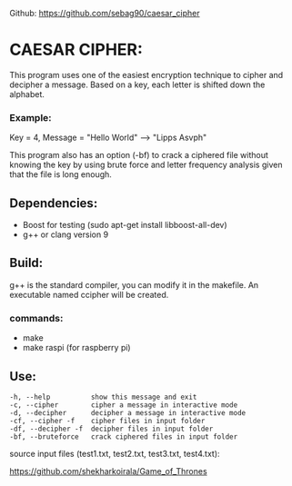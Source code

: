 Github: https://github.com/sebag90/caesar_cipher

# CAESAR CIPHER:
This program uses one of the easiest encryption technique to cipher and decipher a message.
Based on a key, each letter is shifted down the alphabet.

### Example:

Key = 4, Message = "Hello World" --> "Lipps Asvph"


This program also has an option (-bf) to crack a ciphered file without knowing the key by using 
brute force and letter frequency analysis given that the file is long enough.


## Dependencies:

- Boost for testing (sudo apt-get install libboost-all-dev)
- g++ or clang version 9
## Build:
g++ is the standard compiler, you can modify it in the makefile.
An executable named ccipher will be created. 

### commands: 

- make
- make raspi (for raspberry pi)

## Use:
	-h, --help	    	show this message and exit 
	-c, --cipher		cipher a message in interactive mode 
	-d, --decipher		decipher a message in interactive mode 
	-cf, --cipher -f	cipher files in input folder 
	-df, --decipher -f	decipher files in input folder 
	-bf, --bruteforce	crack ciphered files in input folder 



source input files (test1.txt, test2.txt, test3.txt, test4.txt): 

https://github.com/shekharkoirala/Game_of_Thrones
